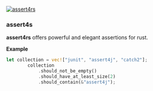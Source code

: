 [![assert4rs](https://github.com/SarthakMakhija/assert4rs/actions/workflows/build.yml/badge.svg)](https://github.com/SarthakMakhija/assert4rs/actions/workflows/build.yml) 

### assert4s

**assert4rs** offers powerful and elegant assertions for rust.

**Example**

```rust
let collection = vec!["junit", "assert4j", "catch2"];
        collection
            .should_not_be_empty()
            .should_have_at_least_size(2)
            .should_contain(&"assert4j");
```
